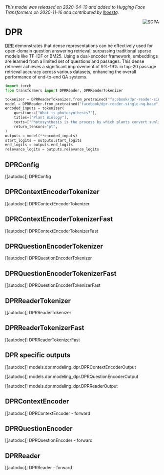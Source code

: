 <!--Copyright 2020 The HuggingFace Team. All rights reserved.

Licensed under the Apache License, Version 2.0 (the "License"); you may not use this file except in compliance with
the License. You may obtain a copy of the License at

http://www.apache.org/licenses/LICENSE-2.0

Unless required by applicable law or agreed to in writing, software distributed under the License is distributed on
an "AS IS" BASIS, WITHOUT WARRANTIES OR CONDITIONS OF ANY KIND, either express or implied. See the License for the
specific language governing permissions and limitations under the License.

⚠️ Note that this file is in Markdown but contain specific syntax for our doc-builder (similar to MDX) that may not be
rendered properly in your Markdown viewer.

-->
*This model was released on 2020-04-10 and added to Hugging Face Transformers on 2020-11-16 and contributed by [lhoestq](https://huggingface.co/lhoestq).*

<div style="float: right;">
    <div class="flex flex-wrap space-x-1">
        <img alt="SDPA" src="https://img.shields.io/badge/SDPA-DE3412?style=flat&logo=pytorch&logoColor=white">
    </div>
</div>

# DPR

[DPR](https://huggingface.co/papers/2004.04906) demonstrates that dense representations can be effectively used for open-domain question answering retrieval, surpassing traditional sparse models like TF-IDF or BM25. Using a dual-encoder framework, embeddings are learned from a limited set of questions and passages. This dense retriever achieves a significant improvement of 9%-19% in top-20 passage retrieval accuracy across various datasets, enhancing the overall performance of end-to-end QA systems.

<hfoptions id="usage">
<hfoption id="DPRReader">

```py
import torch
from transformers import DPRReader, DPRReaderTokenizer

tokenizer = DPRReaderTokenizer.from_pretrained("facebook/dpr-reader-single-nq-base")
model = DPRReader.from_pretrained("facebook/dpr-reader-single-nq-base", dtype="auto")
encoded_inputs = tokenizer(
    questions=["What is photosynthesis?"],
    titles=["Plant Biology"],
    texts=["Photosynthesis is the process by which plants convert sunlight, carbon dioxide, and water into glucose and oxygen using chlorophyll in their leaves."],
    return_tensors="pt",
)
outputs = model(**encoded_inputs)
start_logits = outputs.start_logits
end_logits = outputs.end_logits
relevance_logits = outputs.relevance_logits
```

</hfoption>
</hfoptions>


## DPRConfig

[[autodoc]] DPRConfig

## DPRContextEncoderTokenizer

[[autodoc]] DPRContextEncoderTokenizer

## DPRContextEncoderTokenizerFast

[[autodoc]] DPRContextEncoderTokenizerFast

## DPRQuestionEncoderTokenizer

[[autodoc]] DPRQuestionEncoderTokenizer

## DPRQuestionEncoderTokenizerFast

[[autodoc]] DPRQuestionEncoderTokenizerFast

## DPRReaderTokenizer

[[autodoc]] DPRReaderTokenizer

## DPRReaderTokenizerFast

[[autodoc]] DPRReaderTokenizerFast

## DPR specific outputs

[[autodoc]] models.dpr.modeling_dpr.DPRContextEncoderOutput

[[autodoc]] models.dpr.modeling_dpr.DPRQuestionEncoderOutput

[[autodoc]] models.dpr.modeling_dpr.DPRReaderOutput

## DPRContextEncoder

[[autodoc]] DPRContextEncoder
    - forward

## DPRQuestionEncoder

[[autodoc]] DPRQuestionEncoder
    - forward

## DPRReader

[[autodoc]] DPRReader
    - forward

